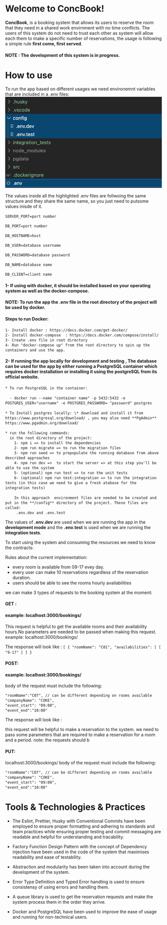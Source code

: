 # Welcome to ConcBook!

**ConcBook**, is a booking system that allows its users to reserve the room that they need in a shared work envirnment with no time conflicts. The users of this system do not need to trust each other as system will allow each them to make a specific number of reservations, the usage is following a simple rule **first come, first served**.

#### NOTE : The development of this system is in progress.

# How to use

To run the app based on different usages we need environemnt variables that are included in a .env files:
![Alt text](/app-env-files.png)

The values inside all the highlighted .env files are follwoing the same structure and they share the same name, so you just need to putsome values inisde of it.

`SERVER_PORT=port number`

`DB_PORT=port number`

`DB_HOSTNAME=host`

`DB_USER=database username`

`DB_PASSWORD=database password`

`DB_NAME=database name`

`DB_CLIENT=client name`

#### 1- If using with **docker**, it should be installed based on your operating system as well as the **docker-compose**.

#### NOTE: To run the app the **.env** file in the root directory of the project will be used by docker.

#### Steps to run Docker:

    1- Install docker : https://docs.docker.com/get-docker/
    2- Install docker-compose  : https://docs.docker.com/compose/install/
    3- Create .env file in root directory
    4- Run "docker-compose up" from the root directory to spin up the containers and use the app.

#### 2- If running the **app locally for development and testing** , The database can be used for the app by either running a **PostgreSQL container which requires docker installation** or **installing it using the postgreSQL from its official website**.

    * To run PostgreSQL in the container:

      - docker run --name "container name" -p 5432:5432 -e POSTGRES_USER="username" -e POSTGRES_PASSWORD= "password" postgres

    * To Install postgres locally: \* download and install it from https://www.postgresql.org/download/ , you may also need **PgAdmin** https://www.pgadmin.org/download/

    * run the following commands:
      in the root directory of the project:
        1- npm i => to install the dependencies
        2- npm run migrate => to run the migration files
        3- npm run seed => to prepopulate the running database from above described approaches
        4- npm run dev =>  to start the server => at this step you'll be able to use the system
        5- (optional) npm run test => to run the unit tests
        6- (optional) npm run test:integration => to run the integration tests (in this case we need to give a fresh atabase for the integration tests)

        In this approach  environment files are needed to be created and put in the **/config** directory of the project. These files are called:
         .env.dev and .env.test

The values of **.env.dev** are used when we are running the app in the **development mode** and the **.env.test** is used when we are running the **integration tests**.

To start using the system and consuming the resources we need to know the contracts:

Rules about the current implementation:

- every room is available from 09-17 evey day.
- every user can make 10 reservations regardless of the reservation duration.
- users should be able to see the rooms hourly availabilities

we can make 3 types of requests to the booking system at the moment:

#### GET :

#### example: localhost:3000/bookings/

This request is helpful to get the available rooms and their availability hours.No parameters are needed to be passed when making this request.
example: localhost:3000/bookings/

The response will look like :
`[ { "roomName": "C01", "availabilities": [ [ "9-17" ] ] }`

#### POST:

#### example: localhost:3000/bookings/

body of the request must include the following:

    "roomName":"C07", // can be different depending on rooms available
    "companyName": "COKE",
    "event_start": "09:00",
    "event_end":"10:00"

The response will look like :

this request will be helpful to make a reservation to the system. we need to pass some parameters that are required to make a reservation for a room and a period.
note: the requests should b

#### PUT:

localhost:3000/bookings/
body of the request must include the following:

    "roomName":"C07", // can be different depending on rooms available
    "companyName": "COKE",
    "event_start": "09:00",
    "event_end":"10:00"

# Tools & Technologies & Practices

- The Eslint, Prettier, Husky with Conventional Commits have been employed to ensure proper formatting and adhering to standards and team practices while ensuring proper testing and commit messaging are readable and helpful for understanding and tracability.

- Factory Function Design Pattern with the concept of Dependency injection have been used in the code of the system that maximises readability and ease of testability.

- Abstraction and modularity has been taken into account during the development of the system.

- Error Type Definition and Typed Error handling is used to ensure consistensy of using errors and handling them.

- A queue library is used to get the reservation requests and make the system process them in the order they arrive.

- Docker and PostgreSQL have been used to improve the ease of usage and running for non-technical users.
